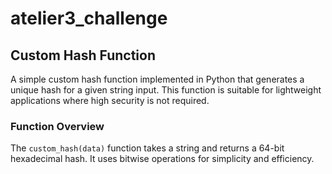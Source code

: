 # atelier3_challenge
## Custom Hash Function

A simple custom hash function implemented in Python that generates a unique hash for a given string input. This function is suitable for lightweight applications where high security is not required.

### Function Overview

The `custom_hash(data)` function takes a string and returns a 64-bit hexadecimal hash. It uses bitwise operations for simplicity and efficiency.
